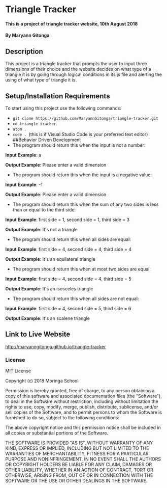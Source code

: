 # Triangle Tracker
#### This is a project of triangle tracker website, 10th August 2018
#### By **Maryann Gitonga**
## Description
This project is a triangle tracker that prompts the user to input three dimensions of their choice and the website decides on what type of a triangle it is by going through logical conditions in its js file and alerting the using of what type of triangle it is.
## Setup/Installation Requirements
To start using this project use the following commands:

* `git clone https://github.com/MaryannGitonga/triangle-tracker.git`
* `cd triangle-tracker`
* `atom .`
* `code . `(this is if Visual Studio Code is your preferred text editor)
##Behavior Driven Development
* The program should return this when the input is not a number:

**Input Example**: a

**Output Example**: Please enter a valid dimension

* The program should return this when the input is a negative value:

**Input Example**: -1

**Output Example**: Please enter a valid dimension

* The program should return this when the sum of any two sides is less than or equal to the third side:

**Input Example**: first side = 1, second side = 1, third side = 3

**Output Example**: It's not a triangle

* The program should return this when all sides are equal:

**Input Example**: first side = 4, second side = 4, third side = 4

**Output Example**: It's an equilateral triangle

* The program should return this when at most two sides are equal:

**Input Example**: first side = 4, second side = 4, third side = 5

**Output Example**: It's an isosceles triangle

* The program should return this when all sides are not equal:

**Input Example**: first side = 4, second side = 5, third side = 6

**Output Example**: It's an scalene triangle

## Link to Live Website
http://maryanngitonga.github.io/triangle-tracker
### License
MIT License

Copyright (c) 2018 Moringa School

Permission is hereby granted, free of charge, to any person obtaining a copy of this software and associated documentation files (the "Software"), to deal in the Software without restriction, including without limitation the rights to use, copy, modify, merge, publish, distribute, sublicense, and/or sell copies of the Software, and to permit persons to whom the Software is furnished to do so, subject to the following conditions:

The above copyright notice and this permission notice shall be included in all copies or substantial portions of the Software.

THE SOFTWARE IS PROVIDED "AS IS", WITHOUT WARRANTY OF ANY KIND, EXPRESS OR IMPLIED, INCLUDING BUT NOT LIMITED TO THE WARRANTIES OF MERCHANTABILITY, FITNESS FOR A PARTICULAR PURPOSE AND NONINFRINGEMENT. IN NO EVENT SHALL THE AUTHORS OR COPYRIGHT HOLDERS BE LIABLE FOR ANY CLAIM, DAMAGES OR OTHER LIABILITY, WHETHER IN AN ACTION OF CONTRACT, TORT OR OTHERWISE, ARISING FROM, OUT OF OR IN CONNECTION WITH THE SOFTWARE OR THE USE OR OTHER DEALINGS IN THE SOFTWARE.

